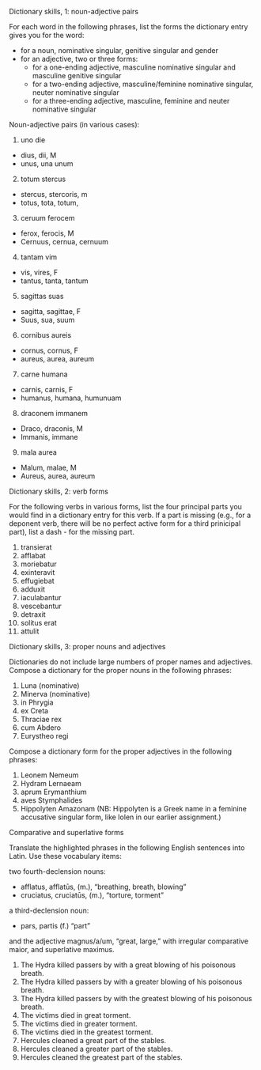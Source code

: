 Dictionary skills, 1: noun-adjective pairs

For each word in the following phrases, list the forms the dictionary entry gives you for the word:

- for a noun, nominative singular, genitive singular and gender
- for an adjective, two or three forms:
  - for a one-ending adjective, masculine nominative singular and masculine genitive singular
  - for a two-ending adjective, masculine/feminine nominative singular, neuter nominative singular
  - for a three-ending adjective, masculine, feminine and neuter nominative singular
 
 
 Noun-adjective pairs (in various cases):

1. uno die
- dius, dii, M
- unus, una unum
2. totum stercus
- stercus, stercoris, m
- totus, tota, totum,
3. ceruum ferocem
- ferox, ferocis, M
- Cernuus, cernua, cernuum
4. tantam vim
- vis, vires, F
- tantus, tanta, tantum
5. sagittas suas
- sagitta, sagittae, F
- Suus, sua, suum
6. cornibus aureis
- cornus, cornus, F
- aureus, aurea, aureum
7. carne humana
- carnis, carnis, F
- humanus, humana, humunuam
8. draconem immanem
- Draco, draconis, M
- Immanis, immane
9. mala aurea
- Malum, malae, M
- Aureus, aurea, aureum

Dictionary skills, 2: verb forms

For the following verbs in various forms, list the four principal parts you would find in a dictionary entry for this verb. If a part is missing (e.g., for a deponent verb, there will be no perfect active form for a third prinicipal part), list a dash - for the missing part.

1. transierat
2. afflabat
3. moriebatur
4. exinteravit
5. effugiebat
6. adduxit
7. iaculabantur
8. vescebantur
9. detraxit
10. solitus erat
11. attulit


Dictionary skills, 3: proper nouns and adjectives

Dictionaries do not include large numbers of proper names and adjectives. Compose a dictionary for the proper nouns in the following phrases:

1. Luna (nominative)
2. Minerva (nominative)
3. in Phrygia
4. ex Creta
5. Thraciae rex
6. cum Abdero
7. Eurystheo regi


Compose a dictionary form for the proper adjectives in the following phrases:


1. Leonem Nemeum
2. Hydram Lernaeam
3. aprum Erymanthium
4. aves Stymphalides
5. Hippolyten Amazonam (NB: Hippolyten is a Greek name in a feminine accusative singular form, like Iolen in our earlier assignment.)

Comparative and superlative forms

Translate the highlighted phrases in the following English sentences into Latin. Use these vocabulary items:

two fourth-declension nouns:

- afflatus, afflatūs, (m.), “breathing, breath, blowing”
- cruciatus, cruciatūs, (m.), “torture, torment”

a third-declension noun:

- pars, partis (f.) “part”

and the adjective magnus/a/um, “great, large,” with irregular comparative maior, and superlative maximus.

1. The Hydra killed passers by with a great blowing of his poisonous breath.
2. The Hydra killed passers by with a greater blowing of his poisonous breath.
3. The Hydra killed passers by with the greatest blowing of his poisonous breath.
4. The victims died in great torment.
5. The victims died in greater torment.
6. The victims died in the greatest torment.
7. Hercules cleaned a great part of the stables.
8. Hercules cleaned a greater part of the stables.
9. Hercules cleaned the greatest part of the stables.
